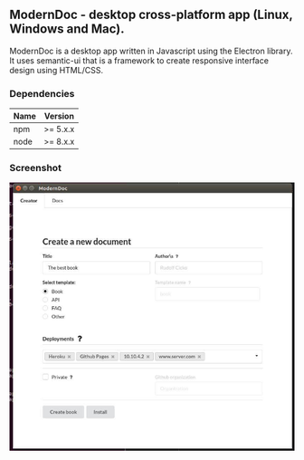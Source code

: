 ## ModernDoc - desktop cross-platform app (Linux, Windows and Mac).

ModernDoc is a desktop app written in Javascript using the Electron library. It uses semantic-ui that is a framework to create responsive interface design using HTML/CSS.

### Dependencies


| Name         | Version                          |
|--------------|----------------------------------|
| npm           | >= 5.x.x                        |
| node | >= 8.x.x |


### Screenshot

![screenshot](src/img/screenshot.jpg)
